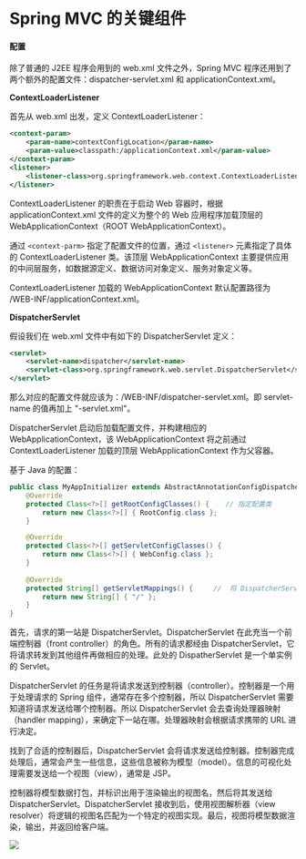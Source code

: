 # Spring MVC 的关键组件

#### 配置

除了普通的 J2EE 程序会用到的 web.xml 文件之外，Spring MVC 程序还用到了两个额外的配置文件：dispatcher-servlet.xml 和 applicationContext.xml。

**ContextLoaderListener**

首先从 web.xml 出发，定义 ContextLoaderListener：

```xml
<context-param>
	<param-name>contextConfigLocation</param-name>
	<param-value>classpath:/applicationContext.xml</param-value>
</context-param>
<listener>
	<listener-class>org.springframework.web.context.ContextLoaderListener</listener-class>
</listener>
```

ContextLoaderListener 的职责在于启动 Web 容器时，根据 applicationContext.xml 文件的定义为整个的 Web 应用程序加载顶层的 WebApplicationContext（ROOT WebApplicationContext）。

 通过 `<context-parm>` 指定了配置文件的位置，通过 `<listener>` 元素指定了具体的 ContextLoaderListener 类。该顶层 WebApplicationContext 主要提供应用的中间层服务，如数据源定义、数据访问对象定义、服务对象定义等。

ContextLoaderListener 加载的 WebApplicationContext 默认配置路径为 /WEB-INF/applicationContext.xml。

**DispatcherServlet**

假设我们在 web.xml 文件中有如下的 DispatcherServlet 定义：

```xml
<servlet>
	<servlet-name>dispatcher</servlet-name>
    <servlet-class>org.springframework.web.servlet.DispatcherServlet</servlet-class>
</servlet>
```

那么对应的配置文件就应该为：/WEB-INF/dispatcher-servlet.xml。即 servlet-name 的值再加上 "-servlet.xml"。

DispatcherServlet 启动后加载配置文件，并构建相应的 WebApplicationContext，该 WebApplicationContext 将之前通过 ContextLoaderListener 加载的顶层 WebApplicationContext 作为父容器。

基于 Java 的配置：

```java
public class MyAppInitializer extends AbstractAnnotationConfigDispatcherServletInitializer {
    @Override
    protected Class<?>[] getRootConfigClasses() {    // 指定配置类
        return new Class<?>[] { RootConfig.class };
    }

    @Override
    protected Class<?>[] getServletConfigClasses() {
        return new Class<?>[] { WebConfig.class };
    }
 
    @Override
    protected String[] getServletMappings() {     //  将 DispatcherServlet 映射到 /
        return new String[] { "/" };
    }
}
```





首先，请求的第一站是 DispatcherServlet。DispatcherServlet 在此充当一个前端控制器（front controller）的角色。所有的请求都经由 DispatcherServlet，它将请求转发到其他组件再做相应的处理。此处的 DispatherServlet 是一个单实例的 Servlet。

DispatcherServlet 的任务是将请求发送到控制器（controller）。控制器是一个用于处理请求的 Spring 组件，通常存在多个控制器，所以 DispatcherServlet 需要知道将请求发送给哪个控制器。所以 DispatcherServlet 会去查询处理器映射（handler mapping），来确定下一站在哪。处理器映射会根据请求携带的 URL 进行决定。

找到了合适的控制器后，DispatcherServlet 会将请求发送给控制器。控制器完成处理后，通常会产生一些信息，这些信息被称为模型（model）。信息的可视化处理需要发送给一个视图（view），通常是 JSP。

控制器将模型数据打包，并标识出用于渲染输出的视图名，然后将其发送给 DispatcherServlet。DispatcherServlet 接收到后，使用视图解析器（view resolver）将逻辑的视图名匹配为一个特定的视图实现。最后，视图将模型数据渲染，输出，并返回给客户端。

![](http://oqag5mdvp.bkt.clouddn.com/201804161409_586.jpg)